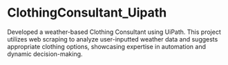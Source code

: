 # ClothingConsultant_Uipath
Developed a weather-based Clothing Consultant using UiPath. This project utilizes web scraping to analyze user-inputted weather data and suggests appropriate clothing options, showcasing expertise in automation and dynamic decision-making.

